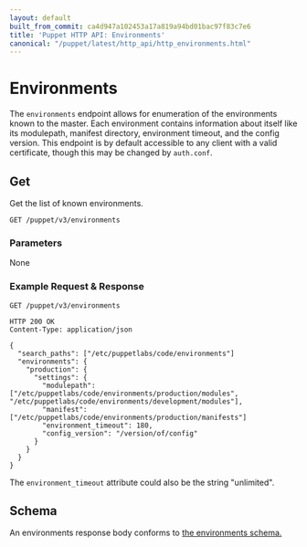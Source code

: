 ```yaml
---
layout: default
built_from_commit: ca4d947a102453a17a819a94bd01bac97f83c7e6
title: 'Puppet HTTP API: Environments'
canonical: "/puppet/latest/http_api/http_environments.html"
---
```


Environments
============

The `environments` endpoint allows for enumeration of the environments known to the master. Each environment contains information
about itself like its modulepath, manifest directory, environment timeout, and the config version.
This endpoint is by default accessible to any client with a valid certificate, though this may be changed by `auth.conf`.

Get
---

Get the list of known environments.

    GET /puppet/v3/environments

### Parameters

None

### Example Request & Response

    GET /puppet/v3/environments

    HTTP 200 OK
    Content-Type: application/json

    {
      "search_paths": ["/etc/puppetlabs/code/environments"]
      "environments": {
        "production": {
          "settings": {
            "modulepath": ["/etc/puppetlabs/code/environments/production/modules", "/etc/puppetlabs/code/environments/development/modules"],
            "manifest": ["/etc/puppetlabs/code/environments/production/manifests"]
            "environment_timeout": 180,
            "config_version": "/version/of/config"
          }
        }
      }
    }

The `environment_timeout` attribute could also be the string "unlimited".

Schema
------

An environments response body conforms to
[the environments schema.](../schemas/environments.json)

